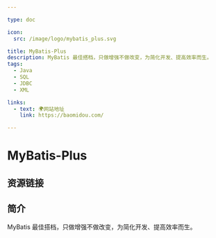 ```yaml
---

type: doc

icon:
  src: /image/logo/mybatis_plus.svg

title: MyBatis-Plus
description: MyBatis 最佳搭档，只做增强不做改变，为简化开发、提高效率而生。
tags:
  - Java
  - SQL
  - JDBC
  - XML

links:
  - text: 🌍网站地址
    link: https://baomidou.com/

---
```


<ShowLogo />

# MyBatis-Plus

<ShowTags />

<ShowBreadcrumb />

## 资源链接

<ShowLinks />

## 简介

MyBatis 最佳搭档，只做增强不做改变，为简化开发、提高效率而生。
